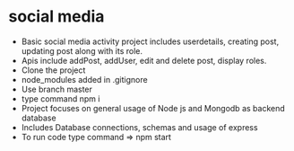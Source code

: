 # social media 

- Basic social media activity project includes userdetails, creating post, updating post along with its role.
- Apis include addPost, addUser, edit and delete post, display roles.
- Clone the project
- node_modules added in .gitignore
- Use branch master
- type command npm i
- Project focuses on general usage of Node js and Mongodb as backend database
- Includes Database connections, schemas and usage of express
- To run code type command => npm start